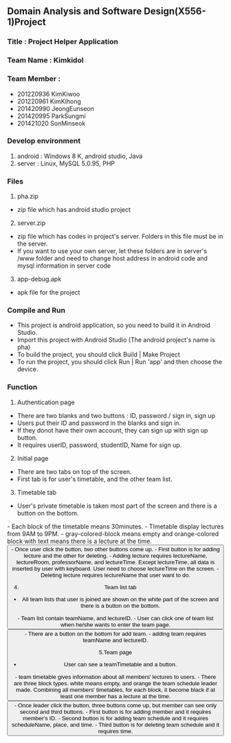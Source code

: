 ## Domain Analysis and Software Design(X556-1)Project

### Title : Project Helper Application

### Team Name : Kimkidol

### Team Member : 
+ 201220936 KimKiwoo
+ 201220961 KimKihong
+ 201420990 JeongEunseon
+ 201420995 ParkSungmi
+ 201421020 SonMinseok


### Develop environment
1. android : Windows 8 K, android studio, Java
2. server : Linux, MySQL 5.0.95, PHP


### Files
1. pha.zip
  + zip file which has android studio project

2. server.zip
  + zip file which has codes in project's server. Folders in this file must be in the server.
  + If you want to use your own server, let these folders are in server's /www folder and need to change host address in android code and mysql information in server code

3. app-debug.apk
  + apk file for the project


### Compile and Run
+ This project is android application, so you need to build it in Android Studio. 
+ Import this project with Android Studio (The android project's name is pha)
+ To build the project, you should click Build | Make Project
+ To run the project, you should click Run | Run 'app' and then choose the device.


### Function
1. Authentication page
 - There are two blanks and two buttons : ID, password / sign in, sign up
 - Users put their ID and password in the blanks and sign in.
 - If they donot have their own account, they can sign up with sign up button.
 - It requires userID, password, studentID, Name for sign up.

2. Initial page
 - There are two tabs on top of the screen.
 - First tab is for user's timetable, and the other team list.

3. Timetable tab
 - User's private timetable is taken most part of the screen and there is a button on the bottom.
 <Timetable>
 - Each block of the timetable means 30minutes.
 - TImetable display lectures from 9AM to 9PM.
 - gray-colored-block means empty and orange-colored block with text means there is a lecture at the time.
 <Button>
 - Once user click the button, two other buttons come up.
 - First button is for adding lecture and the other for deleting.
 - Adding lecture requires lectureName, lectureRoom, professorName, and lectureTime. Except lectureTime, all data is inserted by user with keyboard. User need to choose lectureTime on the screen.
 - Deleting lecture requires lectureName that user want to do.

4. Team list tab
 - All team lists that user is joined are shown on the white part of the screen and there is a button on the bottom.
 <Team list>
 - Team list contain teamName, and lectureID.
 - User can click one of team list when he/she wants to enter the team page.
 <Button>
 - There are a button on the bottom for add team.
 - adding team requires teamName and lectureID.

5.Team page
 - User can see a teamTimetable and a button.
 <Team timetable>
 - team timetable gives information about all members' lectures to users.
 - There are three block types. white means empty, and orange the team schedule leader made. Combining all members' timetables, for each block, it become black if at least one member has a lecture at the time.
 <Button>
 - Once leader click the button, three buttons come up, but member can see only second and third buttons.
 - First button is for adding member and it requires member's ID.
 - Second button is for adding team schedule and it requires scheduleName, place, and time.
 - Third button is for deleting team schedule and it requires time.


